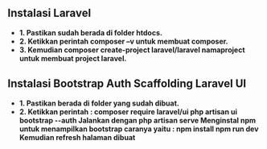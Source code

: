 ## Instalasi Laravel

- **1. Pastikan sudah berada di folder htdocs.**
- **2. Ketikkan perintah composer –v untuk membuat composer.**
- **3. Kemudian composer create-project laravel/laravel namaproject untuk membuat project laravel.**


## Instalasi Bootstrap Auth Scaffolding Laravel UI

- **1. Pastikan berada di folder yang sudah dibuat.**
- **2.	Ketikkan perintah  :
<b>composer require laravel/ui</b>
<b>php artisan ui bootstrap --auth</b>
Jalankan dengan <b>php artisan serve</b>
Menginstal npm untuk menampilkan bootstrap caranya yaitu :
<b>npm install
npm run dev</b>
Kemudian refresh halaman dibuat**

